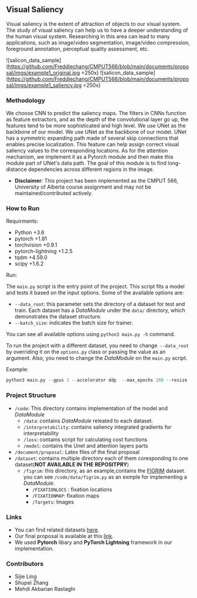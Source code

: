 ## Visual Saliency

Visual saliency is the extent of attraction of objects to our visual system. The study of visual saliency can help us to have a deeper understanding of the human visual system.  Researching in this area can lead to many applications, such as image/video segmentation, image/video compression, foreground annotation, perceptual quality assessment, etc.

![salicon_data_sample](https://github.com/Freddiechang/CMPUT566/blob/main/documents/proposal/imgs/example1_original.jpg =250x)
![salicon_data_sample](https://github.com/Freddiechang/CMPUT566/blob/main/documents/proposal/imgs/example1_saliency.jpg =250x)

### Methodology

We choose CNN to predict the saliency maps. The filters in CNNs function as feature extractors, and as the depth of the convolutional layer go up, the features tend to be more sophisticated and high level.
We use UNet as the backbone of our model. We use UNet as the backbone of our model. UNet has a symmetric expanding path made of several skip connections that enables precise localization. This feature can help assign correct visual saliency values to the corresponding locations. As for the attention mechanism, we implement it as a Pytorch module and then make this module part of UNet's data path. The goal of this module is to find long-distance dependencies across different regions in the image.

* **Disclaimer**: This project has been implemented as the CMPUT 566, University of Alberta course assignment and may not be maintained/contributed actively.

### How to Run

Requirments:

* Python +3.6
* pytorch +1.81
* torchvision +0.9.1
* pytorch-lightning +1.2.5
* tqdm +4.59.0
* scipy +1.6.2

Run:

The `main.py` script is the entry point of the project. This script fits a model and tests it based on the input options. Some of the available options are:

* `--data_root`: this parameter sets the directory of a dataset for test and train. Each dataset has a *DataModule* under the `data/` directory, which demonstrates the dataset structure.
* `--batch_size`: indicates the batch size for trainer.

You can see all available options using `python3 main.py -h` command.

To run the project with a different dataset, you need to change` --data_root` by overriding it on the `options.py` class or passing the value as an argument. Also, you need to change the *DataModule* on the `main.py` script.

Example:

```python
python3 main.py --gpus 2 --accelerator ddp  --max_epochs 200 --resize --log_every_n_steps 30
```



### Project Structure

* `/code`: This directory contains implementation of the model and *DataModule*
  * `/data`: contains *DataModule* releated to each dataset.
  * `/interpretability`: contains saliency integrated gradients for interpretability
  * `/loss`: contains script for calculating cost functions
  * `/model`: contains the Unet and attention layers parts 
* `/document/proposal`: Latex files of the final proposal
* `/dataset`: contains multiple directory each of them coresponding to one dataset(**NOT AVAILABLE IN THE REPOSITPRY**)
  * `/figrim`: this directory, as an example,contains the [FIGRIM](http://figrim.mit.edu/index_eyetracking.html) dataset. you can see `/code/data/figrim.py` as an exmple for implementing a *DataModule*.
    * `/FIXATIONLOCS` : fixation locations
    * `/FIXATIONMAP`: fixation maps
    * `/Targets`: Images 

### Links

* You can find related datasets [here](http://saliency.mit.edu/datasets.html).
* Our final proposal is available at this  [link](https://github.com/Freddiechang/CMPUT566/blob/main/documents/proposal/proposal.tex).
* We used **Pytorch** libary and **PyTorch Lightning** framework in our implementation.



### Contributors

* Sijie Ling
* Shupei Zhang
* Mehdi Akbarian Rastaghi

  
